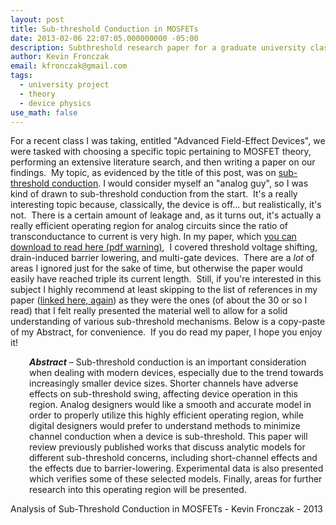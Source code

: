 ```yaml
---
layout: post
title: Sub-threshold Conduction in MOSFETs
date: 2013-02-06 22:07:05.000000000 -05:00
description: Subthreshold research paper for a graduate university class
author: Kevin Fronczak
email: kfronczak@gmail.com
tags:
  - university project
  - theory
  - device physics
use_math: false
---
```


For a recent class I was taking, entitled "Advanced Field-Effect Devices", we were tasked with choosing a specific topic pertaining to MOSFET theory, performing an extensive literature search, and then writing a paper on our findings.  My topic, as evidenced by the title of this post, was on <a href="http://kevinfronczak.com/documents/Analysis_of_Subthreshold_Conduction_in_MOSFETs_Fronczak.pdf" target="_blank">sub-threshold conduction</a>.
I would consider myself an "analog guy", so I was kind of drawn to sub-threshold conduction from the start.  It's a really interesting topic because, classically, the device is off... but realistically, it's not.  There is a certain amount of leakage and, as it turns out, it's actually a really efficient operating region for analog circuits since the ratio of transconductance to current is very high.
In my paper, which <a href="http://kevinfronczak.com/documents/Analysis_of_Subthreshold_Conduction_in_MOSFETs_Fronczak.pdf" target="_blank">you can download to read here (pdf warning)</a>,  I covered threshold voltage shifting, drain-induced barrier lowering, and multi-gate devices.  There are a <em>lot</em> of areas I ignored just for the sake of time, but otherwise the paper would easily have reached triple its current length.  Still, if you're interested in this subject I highly recommend at least skipping to the list of references in my paper (<a href="http://kevinfronczak.com/documents/Analysis_of_Subthreshold_Conduction_in_MOSFETs_Fronczak.pdf" target="_blank">linked here, again</a>) as they were the ones (of about the 30 or so I read) that I felt really presented the material well to allow for a solid understanding of various sub-threshold mechanisms.
Below is a copy-paste of my Abstract, for convenience.  If you do read my paper, I hope you enjoy it!
<p style="text-align: left; padding-left: 30px;"><strong><em>Abstract</em></strong> – Sub-threshold conduction is an important consideration when dealing with modern
devices, especially due to the trend towards increasingly smaller device sizes. Shorter channels have adverse effects on sub-threshold swing, affecting device operation in this region. Analog designers would like a smooth and accurate model in order to properly utilize this highly efficient operating region, while digital designers would prefer to understand methods to minimize channel conduction when a device is sub-threshold. This paper will review previously published works that discuss analytic models for different sub-threshold concerns, including short-channel effects and the effects due to barrier-lowering. Experimental data is also presented which verifies some of these selected models. Finally, areas for further research into this operating region will be presented.
&nbsp;
<p style="text-align: left;">Analysis of Sub-Threshold Conduction in MOSFETs - Kevin Fronczak - 2013
